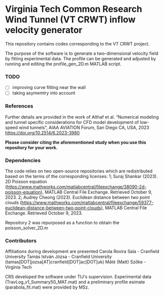 # Virginia Tech Common Research Wind Tunnel (VT CRWT) inflow velocity generator

This repository contains codes corresponding to the VT CRWT project.

The purpose of the software is to generate a two-dimensional velocity field by fitting experimental data. The profile can be generated and adjusted by running and editing the profile_gen_2D.m MATLAB script.


### TODO

- [ ] improving curve fitting near the wall
- [ ] taking asymemtry into account

### References
Further details are provided in the work of Althaf et al. “Numerical modeling and tunnel specific considerations for CFD model development of low-speed wind tunnels”, AIAA AVIATION Forum, San Diego CA, USA, 2023​
https://doi.org/10.2514/6.2023-3980​

**Please consider citing the aforementioned study when you use this repository for your work.**

### Dependencies
The code relies on two open-source repositories which are redistributed based on the terms of the corresponding licenses:
1; Suraj Shankar (2023). 2D Poisson equation (https://www.mathworks.com/matlabcentral/fileexchange/38090-2d-poisson-equation), MATLAB Central File Exchange. Retrieved October 9, 2023.
2; Audrey Cheong (2023). Euclidean distance between two point clouds (https://www.mathworks.com/matlabcentral/fileexchange/59377-euclidean-distance-between-two-point-clouds), MATLAB Central File Exchange. Retrieved October 9, 2023.

Repository 2 was repurposed as a function to obtain the poisson_solver_2D.m

### Contributors
Affiliations during development are presented
Carola Rovira Sala - Cranfield University
Tamás István Józsa - Cranfield University (tamas[DOT]jozsa[AT]cranfield[DOT]ac[DOT]uk)
Máté (Matt) Szőke - Virginia Tech

CRS developed the software under TIJ's supervision. Experimental data (TravLog_v1_Summary50_MAT.mat) and a preliminary profile esimate (parabola_fit.mat) were provided by MSz.

